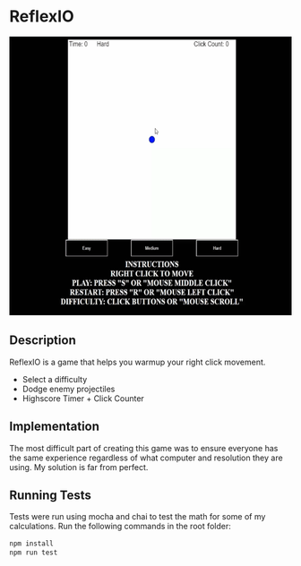 # ReflexIO
<img src="https://github.com/TahaBilalCS/ReflexIO/blob/master/app/demo/reflexIO.gif" width="600" height="498" />

## Description
ReflexIO is a game that helps you warmup your right click movement.

- Select a difficulty
- Dodge enemy projectiles
- Highscore Timer + Click Counter

## Implementation
The most difficult part of creating this game was to ensure everyone has the same experience regardless of what computer and resolution they are using. My solution is far from perfect.

## Running Tests
Tests were run using mocha and chai to test the math for some of my calculations. 
Run the following commands in the root folder:

```
npm install
npm run test
```



